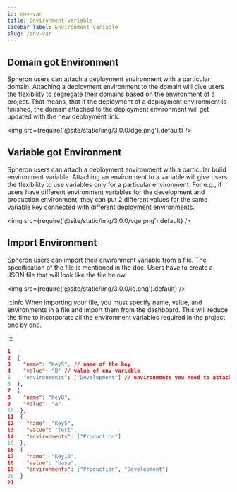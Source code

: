 ```yaml
---
id: env-var
title: Environment variable
sidebar_label: Environment variable
slug: /env-var
---
```


## Domain got Environment

Spheron users can attach a deployment environment with a particular domain. Attaching a deployment environment to the domain will give users the flexibility to segregate their domains based on the environment of a project. That means, that if the deployment of a deployment environment is finished, the domain attached to the deployment environment will get updated with the new deployment link.

<img src={require('@site/static/img/3.0.0/dge.png').default} />

## Variable got Environment

Spheron users can attach a deployment environment with a particular build environment variable. Attaching an environment to a variable will give users the flexibility to use variables only for a particular environment. For e.g., if users have different environment variables for the development and production environment, they can put 2 different values for the same variable key connected with different deployment environments.

<img src={require('@site/static/img/3.0.0/vge.png').default} />

## Import Environment

Spheron users can import their environment variable from a file. The specification of the file is mentioned in the doc. Users have to create a JSON file that will look like the file below

<img src={require('@site/static/img/3.0.0/ie.png').default} />

:::info
When importing your file, you must specify name, value, and environments in a file and import them from the dashboard. This will reduce the time to incorporate all the environment variables required in the project one by one.

:::

```json
1
2  {
3    "name": "Key5", // name of the key
4    "value": "B" // value of env variable
5    "environments": ["Development"] // environments you need to attach to the variable
6  },
7  {
8    "name": "Key8",
9    "value": "a"
10  },
11  {
12    "name": "Key5",
13    "value": "test",
14    "environments": ["Production"]
15  },
16  {
17    "name": "Key10",
18    "value": "base",
19    "environments": ["Production", "Development"]
20  }
21

```
